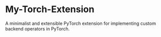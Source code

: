 # My-Torch-Extension
A minimalist and extensible PyTorch extension for implementing custom backend operators in PyTorch.
